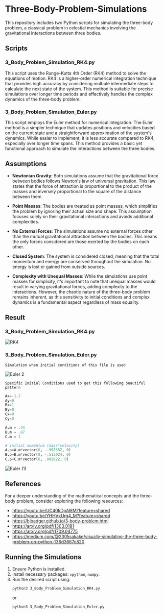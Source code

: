 # Three-Body-Problem-Simulations
This repository includes two Python scripts for simulating the three-body problem, a classical problem in celestial mechanics involving the gravitational interactions between three bodies.

## Scripts

### 3_Body_Problem_Simulation_RK4.py

This script uses the Runge-Kutta 4th Order (RK4) method to solve the equations of motion. RK4 is a higher-order numerical integration technique that provides high accuracy by considering multiple intermediate steps to calculate the next state of the system. This method is suitable for precise simulations over longer time periods and effectively handles the complex dynamics of the three-body problem.

### 3_Body_Problem_Simulation_Euler.py

This script employs the Euler method for numerical integration. The Euler method is a simpler technique that updates positions and velocities based on the current state and a straightforward approximation of the system's dynamics. While easier to implement, it is less accurate compared to RK4, especially over longer time spans. This method provides a basic yet functional approach to simulate the interactions between the three bodies.

## Assumptions

- **Newtonian Gravity**: Both simulations assume that the gravitational force between bodies follows Newton's law of universal gravitation. This law states that the force of attraction is proportional to the product of the masses and inversely proportional to the square of the distance between them.

- **Point Masses**: The bodies are treated as point masses, which simplifies the problem by ignoring their actual size and shape. This assumption focuses solely on their gravitational interactions and avoids additional complexities.

- **No External Forces**: The simulations assume no external forces other than the mutual gravitational attraction between the bodies. This means the only forces considered are those exerted by the bodies on each other.

- **Closed System**: The system is considered closed, meaning that the total momentum and energy are conserved throughout the simulation. No energy is lost or gained from outside sources.

- **Complexity with Unequal Masses**: While the simulations use point masses for simplicity, it's important to note that unequal masses would result in varying gravitational forces, adding complexity to the interactions. However, the chaotic nature of the three-body problem remains inherent, as this sensitivity to initial conditions and complex dynamics is a fundamental aspect regardless of mass equality.

## Result 

### 3_Body_Problem_Simulation_RK4.py

![RK4](https://github.com/user-attachments/assets/6a98db79-d652-4123-b30e-6eec5075b89f)

### 3_Body_Problem_Simulation_Euler.py
`Simulation when Initial conditions of this file is used`

![Euler 2](https://github.com/user-attachments/assets/74299644-ae30-43c3-8939-8e8f416213f3)

`Specific Initial Conditions used to get this following beautiful pattern`
``` python
Ax=-1.2
Ay=0
Bx=1
By=0
Cx=0
Cy=0

A.m = .44
B.m = .87
C.m = 1

# initial momentum (mass*velocity)
A.p=A.m*vector(0, -.992852, 0)
B.p=B.m*vector(0, -.513024, 0)
C.p=C.m*vector(0, .882922, 0)
```

![Euler (1)](https://github.com/user-attachments/assets/85bd60c4-7d07-408f-aa61-e75a2213948d)


## References

For a deeper understanding of the mathematical concepts and the three-body problem, consider exploring the following resources:

- https://youtu.be/UC40kDpAI8M?feature=shared
- https://youtu.be/YHHVkUrg4_M?feature=shared
- https://blbadger.github.io/3-body-problem.html
- https://arxiv.org/pdf/1303.0181
- https://arxiv.org/pdf/1709.04775
- https://medium.com/@2305sakake/visually-simulating-the-three-body-problem-on-python-136d3667c820

## Running the Simulations

1. Ensure Python is installed.
2. Install necessary packages: `vpython`, `numpy`.
3. Run the desired script using:
   ```bash
   python3 3_Body_Problem_Simulation_RK4.py
   ```
   or
   ```bash
   python3 3_Body_Problem_Simulation_Euler.py
   ```
